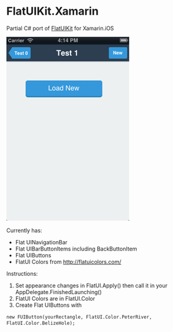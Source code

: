 FlatUIKit.Xamarin
=================

Partial C# port of [FlatUIKit](https://github.com/Grouper/FlatUIKit) for Xamarin.iOS

![Demo Screen](/Screenshots/demo-01.png "Demo Screen")

Currently has:
 - Flat UINavigationBar
 - Flat UIBarButtonItems including BackButtonItem
 - Flat UIButtons
 - FlatUI Colors from http://flatuicolors.com/

Instructions:

1. Set appearance changes in FlatUI.Apply() then call it in your AppDelegate.FinishedLaunching()
2. FlatUI Colors are in FlatUI.Color
3. Create Flat UIButtons with
```
new FUIButton(yourRectangle, FlatUI.Color.PeterRiver, FlatUI.Color.BelizeHole);
```
